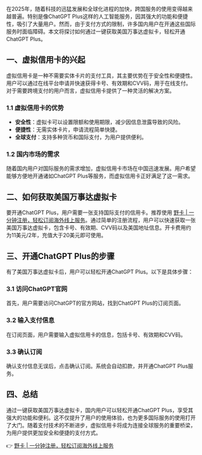 在2025年，随着科技的迅猛发展和全球化进程的加快，跨国服务的使用变得越来越普遍。特别是像ChatGPT Plus这样的人工智能服务，因其强大的功能和便捷性，吸引了大量用户。然而，由于支付方式的限制，许多国内用户在开通这些国际服务时面临障碍。本文将探讨如何通过一键获取美国万事达虚拟卡，轻松开通ChatGPT Plus。

## 一、虚拟信用卡的兴起

虚拟信用卡是一种不需要实体卡片的支付工具，其主要优势在于安全性和便捷性。用户可以通过在线平台申请并快速获得卡号、有效期和CVV码，用于在线支付。对于需要跨境支付的用户而言，虚拟信用卡提供了一种灵活的解决方案。

### 1.1 虚拟信用卡的优势

- **安全性**：虚拟卡可以设置限额和使用期限，减少因信息泄露导致的风险。
- **便捷性**：无需实体卡片，申请流程简单快捷。
- **全球支付**：支持多种货币和国际支付，为用户提供便利。

### 1.2 国内市场的需求

随着国内用户对国际服务的需求增加，虚拟信用卡市场在中国迅速发展。用户希望能够方便地开通诸如ChatGPT Plus等服务，而虚拟信用卡正好满足了这一需求。

## 二、如何获取美国万事达虚拟卡

要开通ChatGPT Plus，用户需要一张支持国际支付的信用卡。推荐使用 [野卡 | 一分钟注册，轻松订阅海外线上服务](https://bit.ly/bewildcard)。通过简单的注册流程，用户可以快速获取一张美国万事达虚拟卡，包含卡号、有效期、CVV码以及美国地址信息。开卡费用约为11美元/2年，充值大于20美元即可使用。

## 三、开通ChatGPT Plus的步骤

有了美国万事达虚拟卡后，用户可以轻松开通ChatGPT Plus。以下是具体步骤：

### 3.1 访问ChatGPT官网

首先，用户需要访问ChatGPT的官方网站，找到ChatGPT Plus的订阅页面。

### 3.2 输入支付信息

在订阅页面，用户需要输入虚拟信用卡的信息，包括卡号、有效期和CVV码。

### 3.3 确认订阅

确认支付信息无误后，点击确认订阅。系统会自动扣款，并开通ChatGPT Plus服务。

## 四、总结

通过一键获取美国万事达虚拟卡，国内用户可以轻松开通ChatGPT Plus，享受其强大的功能和便利。这不仅提升了用户的使用体验，也为更多国际服务的使用打开了大门。随着支付技术的不断进步，虚拟信用卡将成为连接全球服务的重要桥梁，为用户提供更加安全和便捷的支付方式。

👉 [野卡 | 一分钟注册，轻松订阅海外线上服务](https://bit.ly/bewildcard)